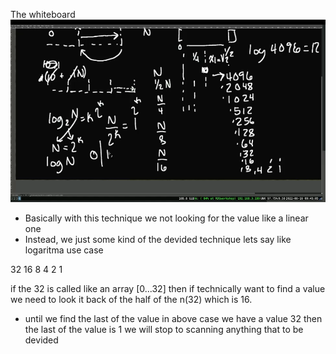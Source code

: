 The whiteboard ![](./Screenshot%202023-04-29%20at%2013.51.21.png)

- Basically with this technique we not looking for the value like a linear one
- Instead, we just some kind of the devided technique lets say like logaritma use case

32
16
8
4
2
1

if the 32 is called like an array [0...32] then if technically want to find a value we need to look it back of the half of the n(32) which is 16.

- until we find the last of the value in above case we have a value 32 then the last of the value is 1 we will stop to scanning anything that to be devided
